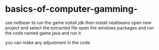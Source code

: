 # basics-of-computer-gamming-
use netbean to run the game
install jdk
then install neatbeans
open new project and select the extracted file 
open the windows packages and run the code named game.java and run it

you can make any adjustment in the code
